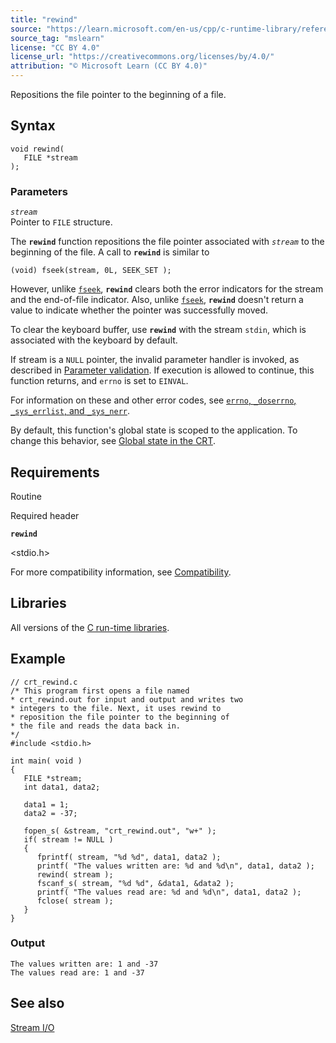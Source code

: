 ```yaml
---
title: "rewind"
source: "https://learn.microsoft.com/en-us/cpp/c-runtime-library/reference/rewind?view=msvc-170"
source_tag: "mslearn"
license: "CC BY 4.0"
license_url: "https://creativecommons.org/licenses/by/4.0/"
attribution: "© Microsoft Learn (CC BY 4.0)"
---
```

Repositions the file pointer to the beginning of a file.

## Syntax

```
void rewind(
   FILE *stream
);
```

### Parameters

_`stream`_  
Pointer to `FILE` structure.

The **`rewind`** function repositions the file pointer associated with _`stream`_ to the beginning of the file. A call to **`rewind`** is similar to

`(void) fseek(stream, 0L, SEEK_SET );`

However, unlike [`fseek`](https://learn.microsoft.com/en-us/cpp/c-runtime-library/reference/fseek-fseeki64?view=msvc-170), **`rewind`** clears both the error indicators for the stream and the end-of-file indicator. Also, unlike [`fseek`](https://learn.microsoft.com/en-us/cpp/c-runtime-library/reference/fseek-fseeki64?view=msvc-170), **`rewind`** doesn't return a value to indicate whether the pointer was successfully moved.

To clear the keyboard buffer, use **`rewind`** with the stream `stdin`, which is associated with the keyboard by default.

If stream is a `NULL` pointer, the invalid parameter handler is invoked, as described in [Parameter validation](https://learn.microsoft.com/en-us/cpp/c-runtime-library/parameter-validation?view=msvc-170). If execution is allowed to continue, this function returns, and `errno` is set to `EINVAL`.

For information on these and other error codes, see [`errno`, `_doserrno`, `_sys_errlist`, and `_sys_nerr`](https://learn.microsoft.com/en-us/cpp/c-runtime-library/errno-doserrno-sys-errlist-and-sys-nerr?view=msvc-170).

By default, this function's global state is scoped to the application. To change this behavior, see [Global state in the CRT](https://learn.microsoft.com/en-us/cpp/c-runtime-library/global-state?view=msvc-170).

## Requirements

Routine

Required header

**`rewind`**

<stdio.h>

For more compatibility information, see [Compatibility](https://learn.microsoft.com/en-us/cpp/c-runtime-library/compatibility?view=msvc-170).

## Libraries

All versions of the [C run-time libraries](https://learn.microsoft.com/en-us/cpp/c-runtime-library/crt-library-features?view=msvc-170).

## Example

```
// crt_rewind.c
/* This program first opens a file named
* crt_rewind.out for input and output and writes two
* integers to the file. Next, it uses rewind to
* reposition the file pointer to the beginning of
* the file and reads the data back in.
*/
#include <stdio.h>

int main( void )
{
   FILE *stream;
   int data1, data2;

   data1 = 1;
   data2 = -37;

   fopen_s( &stream, "crt_rewind.out", "w+" );
   if( stream != NULL )
   {
      fprintf( stream, "%d %d", data1, data2 );
      printf( "The values written are: %d and %d\n", data1, data2 );
      rewind( stream );
      fscanf_s( stream, "%d %d", &data1, &data2 );
      printf( "The values read are: %d and %d\n", data1, data2 );
      fclose( stream );
   }
}
```

### Output

```
The values written are: 1 and -37
The values read are: 1 and -37
```

## See also

[Stream I/O](https://learn.microsoft.com/en-us/cpp/c-runtime-library/stream-i-o?view=msvc-170)